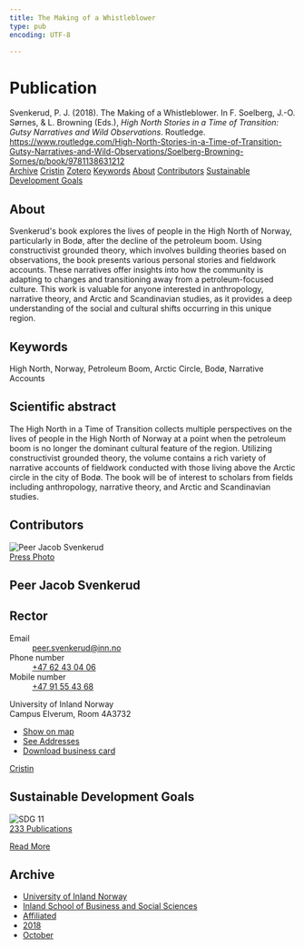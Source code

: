 ```yaml
---
title: The Making of a Whistleblower
type: pub
encoding: UTF-8

---
```

<h1>Publication</h1>
<article id="csl-bib-container-A9CMRH8L" class="csl-bib-container">
  <div class="csl-bib-body"> <div class="csl-entry">Svenkerud, P. J. (2018). The Making of a Whistleblower. In F. Soelberg, J.-O. Sørnes, &#38; L. Browning (Eds.), <i>High North Stories in a Time of Transition: Gutsy Narratives and Wild Observations</i>. Routledge. <a href="https://www.routledge.com/High-North-Stories-in-a-Time-of-Transition-Gutsy-Narratives-and-Wild-Observations/Soelberg-Browning-Sornes/p/book/9781138631212">https://www.routledge.com/High-North-Stories-in-a-Time-of-Transition-Gutsy-Narratives-and-Wild-Observations/Soelberg-Browning-Sornes/p/book/9781138631212</a></div> </div>
  <div class="csl-bib-buttons">
    <a href="#taxonomy-article-A9CMRH8L" alt="archive" class="csl-bib-button">Archive</a>
    <a href="https://app.cristin.no/results/show.jsf?id=1622142" alt="Cristin" class="csl-bib-button">Cristin</a>
    <a href="http://zotero.org/groups/5881554/items/A9CMRH8L" alt="Zotero" class="csl-bib-button">Zotero</a>
    <a href="#keywords-article-A9CMRH8L" alt="keywords" class="csl-bib-button">Keywords</a>
    <a href="#about-article-A9CMRH8L" alt="about_pub" class="csl-bib-button">About</a>
    <a href="#contributors-article-A9CMRH8L" alt="contributors" class="csl-bib-button">Contributors</a>
    <a href="#sdg-article-A9CMRH8L" alt="sdg" class="csl-bib-button">Sustainable Development Goals</a>
  </div>
  <div id="csl-bib-meta-container-A9CMRH8L"></div>
</article>
<div id="csl-bib-meta-A9CMRH8L" class="csl-bib-meta">
  <article id="about-article-A9CMRH8L" class="about_pub-article">
    <h1>About</h1>
    Svenkerud's book explores the lives of people in the High North of Norway, particularly in Bodø, after the decline of the petroleum boom. Using constructivist grounded theory, which involves building theories based on observations, the book presents various personal stories and fieldwork accounts. These narratives offer insights into how the community is adapting to changes and transitioning away from a petroleum-focused culture. This work is valuable for anyone interested in anthropology, narrative theory, and Arctic and Scandinavian studies, as it provides a deep understanding of the social and cultural shifts occurring in this unique region.
  </article>
  <article id="keywords-article-A9CMRH8L" class="keywords-article">
    <h1>Keywords</h1>
    High North, Norway, Petroleum Boom, Arctic Circle, Bodø, Narrative Accounts
  </article>
  <article id="abstract-article-A9CMRH8L" class="abstract-article">
    <h1>Scientific abstract</h1>
    The High North in a Time of Transition collects multiple perspectives on the lives of people in the High North of Norway at a point when the petroleum boom is no longer the dominant cultural feature of the region. Utilizing constructivist grounded theory, the volume contains a rich variety of narrative accounts of fieldwork conducted with those living above the Arctic circle in the city of Bodø. The book will be of interest to scholars from fields including anthropology, narrative theory, and Arctic and Scandinavian studies.
  </article>
  <article id="contributors-article-A9CMRH8L" class="contributors-article">
    <h1>Contributors</h1>
    <div class="personas"> <div class="vrtx-hinn-person-card"> <div class="photo"> <img src="https://www.inn.no/bilder-ansatte/peer-jacob-svenkerud.jpg" alt="Peer Jacob Svenkerud" loading="lazy"><div class="pressPhoto"> <a href="https://www.inn.no/pressebilder-ansatte/peer-jacob-svenkerud.jpg" target="_blank"> Press Photo </a> </div> </div> <div class="info"> <hgroup><h1>Peer Jacob Svenkerud</h1> <h2>Rector</h2> </hgroup><dl> <dt>Email</dt> <dd> <a href="mailto:peer.svenkerud@inn.no">peer.svenkerud@inn.no</a> </dd> <dt>Phone number</dt> <dd><a href="tel:+4762430406"> +47 62 43 04 06 </a></dd> <dt>Mobile number</dt> <dd><a href="tel:+4791554368"> +47 91 55 43 68 </a></dd> </dl> <p> University of Inland Norway<br> Campus Elverum, Room 4A3732 </p> <ul class="vrtx-hinn-links"> <li><a href="https://www.google.com/maps?q=60.88065,11.53734">Show on map</a></li> <li><a href="https://www.inn.no/english/find-an-employee/peer-svenkerud.html#vrtx-hinn-addresses">See Addresses</a></li> <li><a href="https://www.inn.no/english/find-an-employee/peer-svenkerud.html?vrtx=vcf">Download business card</a></li> </ul> </div> </div> <a href="https://app.cristin.no/persons/show.jsf?id=559002" alt="Cristin URL" class="personas-cristin">Cristin</a> </div>
  </article>
  <article id="sdg-article-A9CMRH8L" class="sdg-article">
    <h1>Sustainable Development Goals</h1>
    <div class="sdg-container"><div id="sdg11" class="sdg">
        <img src="{{< params subfolder >}}images/sdg/sdg11_en.png" class="image" alt="SDG 11">
        <div class="sdg-overlay">
          <a href="{{< params subfolder >}}en/archive/?sdg=11#archive" class="sdg-publication-count"><span>233</span> Publications</a>
          <p><a href="https://sdgs.un.org/goals/goal11" class="sdg-read-more">Read More</a></p>
        </div>
      </div></div>
  </article>
  <article id="taxonomy-article-A9CMRH8L" class="taxonomy-article">
    <h1>Archive</h1>
    <ul>
      <li><a href="{{< params subfolder >}}en/archive/?key=3DCRN523">University of Inland Norway</a></li>
      <li><a href="{{< params subfolder >}}en/archive/?key=DU8Q9LN9">Inland School of Business and Social Sciences</a></li>
      <li><a href="{{< params subfolder >}}en/archive/?key=9ESJ3S3Z">Affiliated</a></li>
      <li><a href="{{< params subfolder >}}en/archive/?key=IE38P8NH">2018</a></li>
      <li><a href="{{< params subfolder >}}en/archive/?key=JTV2QTYU">October</a></li>
    </ul>
  </article>
</div>

